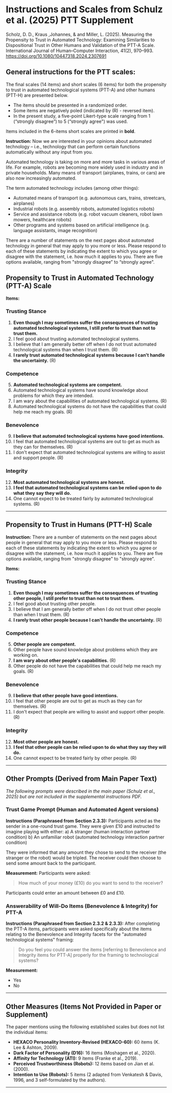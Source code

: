 
# Instructions and Scales from Schulz et al. (2025) PTT Supplement

Scholz, D. D., Kraus ,Johannes, & and Miller, L. (2025). Measuring the Propensity to Trust in Automated Technology: Examining Similarities to Dispositional Trust in Other Humans and Validation of the PTT-A Scale. International Journal of Human–Computer Interaction, 41(2), 970–993. https://doi.org/10.1080/10447318.2024.2307691


## General instructions for the PTT scales:

The final scales (14 items) and short scales (6 items) for both the propensity to trust in automated technological systems (PTT-A) and other humans (PTT-H) are presented below.

*   The items should be presented in a randomized order.
*   Some items are negatively poled (indicated by (R) - reversed item).
*   In the present study, a five-point Likert-type scale ranging from 1 (“strongly disagree”) to 5 (“strongly agree") was used.

Items included in the 6-items short scales are printed in **bold**.

**Instruction:**
Now we are interested in your opinions about automated technology – i.e., technology that can perform certain functions automatically without any input from you.

Automated technology is taking on more and more tasks in various areas of life. For example, robots are becoming more widely used in industry and in private households. Many means of transport (airplanes, trains, or cars) are also now increasingly automated.

The term automated technology includes (among other things):

*   Automated means of transport (e.g. autonomous cars, trains, streetcars, airplanes)
*   Industrial robots (e.g. assembly robots, automated logistics robots)
*   Service and assistance robots (e.g. robot vacuum cleaners, robot lawn mowers, healthcare robots)
*   Other programs and systems based on artificial intelligence (e.g. language assistants, image recognition)

There are a number of statements on the next pages about automated technology in general that may apply to you more or less. Please respond to each of these statements by indicating the extent to which you agree or disagree with the statement, i.e. how much it applies to you. There are five options available, ranging from "strongly disagree” to “strongly agree".

## Propensity to Trust in Automated Technology (PTT-A) Scale

**Items:**

### Trusting Stance
1.  **Even though I may sometimes suffer the consequences of trusting automated technological systems, I still prefer to trust than not to trust them.**
2.  I feel good about trusting automated technological systems.
3.  I believe that I am generally better off when I do not trust automated technological systems than when I trust them. (R)
4.  **I rarely trust automated technological systems because I can't handle the uncertainty.** (R)

### Competence
5.  **Automated technological systems are competent.**
6.  Automated technological systems have sound knowledge about problems for which they are intended.
7.  I am wary about the capabilities of automated technological systems. (R)
8.  Automated technological systems do not have the capabilities that could help me reach my goals. (R)

### Benevolence
9.  **I believe that automated technological systems have good intentions.**
10. I feel that automated technological systems are out to get as much as they can for themselves. (R)
11. I don't expect that automated technological systems are willing to assist and support people. (R)

### Integrity
12. **Most automated technological systems are honest.**
13. **I feel that automated technological systems can be relied upon to do what they say they will do.**
14. One cannot expect to be treated fairly by automated technological systems. (R)

---

## Propensity to Trust in Humans (PTT-H) Scale

**Instruction:**
There are a number of statements on the next pages about people in general that may apply to you more or less. Please respond to each of these statements by indicating the extent to which you agree or disagree with the statement, i.e. how much it applies to you. There are five options available, ranging from "strongly disagree" to "strongly agree".

**Items:**

### Trusting Stance
1.  **Even though I may sometimes suffer the consequences of trusting other people, I still prefer to trust than not to trust them.**
2.  I feel good about trusting other people.
3.  I believe that I am generally better off when I do not trust other people than when I trust them. (R)
4.  **I rarely trust other people because I can't handle the uncertainty.** (R)

### Competence
5.  **Other people are competent.**
6.  Other people have sound knowledge about problems which they are working on.
7.  **I am wary about other people's capabilities.** (R)
8.  Other people do not have the capabilities that could help me reach my goals. (R)

### Benevolence
9.  **I believe that other people have good intentions.**
10. I feel that other people are out to get as much as they can for themselves. (R)
11. I don't expect that people are willing to assist and support other people. (R)

### Integrity
12. **Most other people are honest.**
13. **I feel that other people can be relied upon to do what they say they will do.**
14. One cannot expect to be treated fairly by other people. (R)

---

## Other Prompts (Derived from Main Paper Text)

*The following prompts were described in the main paper (Schulz et al., 2025) but are not included in the supplemental instructions PDF.*

### Trust Game Prompt (Human and Automated Agent versions)

**Instructions (Paraphrased from Section 2.3.3):**
Participants acted as the sender in a one-round trust game. They were given £10 and instructed to imagine playing with either:
a)  A stranger (human interaction partner condition)
b)  An unfamiliar robot (automated technology interaction partner condition)

They were informed that any amount they chose to send to the receiver (the stranger or the robot) would be tripled. The receiver could then choose to send some amount back to the participant.

**Measurement:** Participants were asked:
> How much of your money (£10) do you want to send to the receiver?

Participants could enter an amount between £0 and £10.

### Answerability of Will-Do Items (Benevolence & Integrity) for PTT-A

**Instructions (Paraphrased from Section 2.3.2 & 2.3.3):**
After completing the PTT-A items, participants were asked specifically about the items relating to the Benevolence and Integrity facets for the "automated technological systems" framing:

> Do you feel you could answer the items [referring to Benevolence and Integrity items for PTT-A] properly for the framing to technological systems?

**Measurement:**
*   Yes
*   No

---

## Other Measures (Items Not Provided in Paper or Supplement)

The paper mentions using the following established scales but does not list the individual items:

*   **HEXACO Personality Inventory-Revised (HEXACO-60):** 60 items (K. Lee & Ashton, 2009).
*   **Dark Factor of Personality (D16):** 16 items (Moshagen et al., 2020).
*   **Affinity for Technology (ATI):** 9 items (Franke et al., 2019).
*   **Perceived Trustworthiness (Robots):** 12 items based on Jian et al. (2000).
*   **Intention to Use (Robots):** 5 items (2 adapted from Venkatesh & Davis, 1996, and 3 self-formulated by the authors).


---

